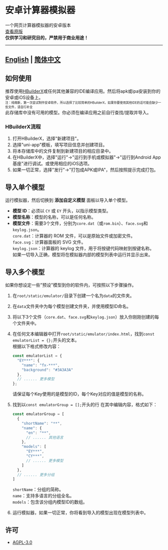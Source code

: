 # 安卓计算器模拟器

一个网页计算器模拟器的安卓版本  
[查看原版](https://github.com/CalcWorld/Web-Calc-Emulator/tree/master)  
**仅供学习和研究目的，严禁用于商业用途！**  

---
[English](https://github.com/aosumi-rena/Android-Calc-Emulator/blob/master/README.md) | [简体中文](https://github.com/aosumi-rena/Android-Calc-Emulator/blob/master/README_CHS.md)
---

## 如何使用
推荐使用[HBuilderX](https://www.dcloud.io/hbuilderx.html)或任何其他兼容的IDE编译应用。然后将apk或ipa安装到你的安卓或iOS设备上。  
<sub><sup>注：纯萌新，第一次尝试制作安卓软件，所以选择了比较简单的HBuilderX，如果你要使用其他IDE的话可能会缺少一些文件，请自行补全</sup></sub>  
此存储库中没有可用的模型。你必须在编译应用之前自行查找/提取并导入。  

### HBuilderX流程
1. 打开HBuilderX，选择"新建项目"。
2. 选择"uni-app"模板，填写项目信息并创建项目。
3. 将本存储库中的文件复制到新建项目的相应目录中。
4. 在HBuilderX中，选择"运行"->"运行到手机或模拟器"->"运行到Android App基座"进行调试。或使用相应的iOS选项。
5. 如果一切正常，选择"发行"->"打包成APK或IPA"，然后按照提示完成打包。

## 导入单个模型
运行模拟器，然后切换到 **添加自定义模型** 面板以导入单个模型。  
- **模型 ID**：必须以 `CY` 或 `EY` 开头，以指示模型类型。  
- **模型名称**：模型的名称，可以是任何名称。  
- **模型文件**：需要3个文件，分别为`core.dat`（或`rom.bin`）、`face.svg`和`keylog.json`。  
   `core.dat`：计算器的 ROM 文件，可以是原始文件或加密文件。  
   `face.svg`：计算器面板的 SVG 文件。  
   `keylog.json`：计算器的 keylog 文件，用于将按键代码映射到按键名称。  
如果一切导入正确，模型将在模拟器内部的模型列表中运行并显示出来。  

## 导入多个模型
如果你想设定一些"预设"模型到你的软件内，可按照以下步骤操作。  
1. 在`root/static/emulator/`目录下创建一个名为`data`的文件夹。  
2. 在`data`文件夹中为每个模型创建文件夹，并使用模型ID命名。  
3. 将以下3个文件（`core.dat`、`face.svg`和`keylog.json`）放入你刚刚创建的每个文件夹中。  
4. 在任何文本编辑器中打开`root/static/emulator/index.html`，找到`const emulatorList = {};`开头的文本。  
    根据以下格式修改内容：  
    ```javascript
    const emulatorList = {
      "EY***": {
        "name": "fx-***",
        "background": "#3A3A3A"
      },
      // ...... 更多模型
    };
    ```
    请保证每个Key使用的是模型的ID，每个Key对应的值是模型的名称。

5. 找到以`const emulatorGroup = [];`开头的行
    在其中编辑内容，格式如下：  
    ```javascript
    const emulatorGroup = [
      {
        "shortName": "**",
        "name": {
          "en": "**",
          // ...... 其他语言
        },
        "models": [
          "EY***",
          "CY***",
          // ...... 更多模型
        ]
      },
      // ...... 更多分组
    ]
    ```
    `shortName`：分组的简称。  
    `name`：支持多语言的分组全名。  
    `models`：包含该分组内模型ID的数组。

6. 运行模拟器，如果一切正常，你将看到导入的模型出现在模型列表中。

## 许可

- [AGPL-3.0](https://www.gnu.org/licenses/agpl-3.0.html)
